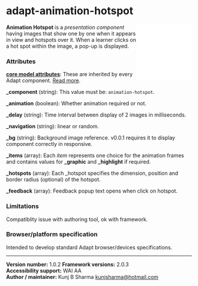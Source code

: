 # adapt-animation-hotspot  

<img src="assets/animation-hotspot.gif" alt="animation-hotspot" align="right" height="150px">

**Animation Hotspot** is a *presentation component* having images that show one by one when it appears in view and hotspots over it. When a learner clicks on a hot spot within the image, a pop-up is displayed.

### Attributes

[**core model attributes**](https://github.com/adaptlearning/adapt_framework/wiki/Core-model-attributes): These are inherited by every Adapt component. [Read more](https://github.com/adaptlearning/adapt_framework/wiki/Core-model-attributes).

**_component** (string): This value must be: `animation-hotspot`.

**_animation** (boolean): Whether animation required or not.

**_delay** (string): Time interval between display of 2 images in milliseconds.

**_navigation** (string): linear or random.

**_bg** (string): Background image reference. v0.0.1 requires it to display component correctly in responsive.

**_items** (array): Each *item* represents one choice for the animation frames and contains values for **_graphic** and **_highlight** if required.

**_hotspots** (array): Each _hotspot specifies the dimension, position and border radius (optional) of the hotspot.

**_feedback** (array): Feedback popup text opens when click on hotspot.

### Limitations

Compatiblity issue with authoring tool, ok with framework.

### Browser/platform specification

Intended to develop standard Adapt browser/devices specifications.

----------------------------
**Version number:**  1.0.2 
**Framework versions:** 2.0.3  
**Accessibility support:** WAI AA    
**Author / maintainer:** Kunj B Sharma <kunjsharma@hotmail.com>    
